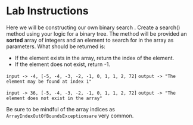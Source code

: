 # Lab Instructions

Here we will be constructing our own binary search
. 
Create a search() method using your logic for a binary tree.
The method will be provided an **sorted** array of integers and an element to search for in the array as parameters. 
What should be returned is:
- If the element exists in the array, return the index of the element.
- If the element does not exist, return -1.

`input -> -4, [-5, -4, -3, -2, -1, 0, 1, 1, 2, 72]`
`output -> "The element may be found at index 1"`

`input -> 36, [-5, -4, -3, -2, -1, 0, 1, 1, 2, 72]`
`output -> "The element does not exist in the array"`

Be sure to be mindful of the array indices as `ArrayIndexOutOfBoundsExceptionsare` very common.

